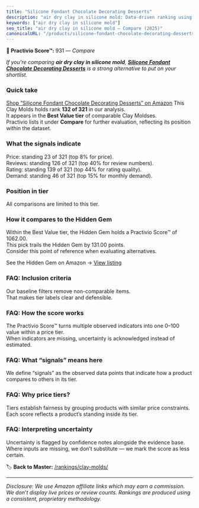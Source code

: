 ```yaml
---
title: "Silicone Fondant Chocolate Decorating Desserts"
description: "air dry clay in silicone mold: Data-driven ranking using the Practivio Score™. Positioned by quality, value, demand, findability, momentum."
keywords: ["air dry clay in silicone mold"]
seo_title: "air dry clay in silicone mold — Compare (2025)"
canonicalURL: "/products/silicone-fondant-chocolate-decorating-desserts-B0D8L4213J/"
---
```


**🛒 Practivio Score™:** 931 — _Compare_


*If you're comparing **air dry clay in silicone mold**, **[Silicone Fondant Chocolate Decorating Desserts](https://www.amazon.com/dp/B0D8L4213J?tag=practivio-20)** is a strong alternative to put on your shortlist.*
### Quick take
[Shop “Silicone Fondant Chocolate Decorating Desserts” on Amazon](https://www.amazon.com/dp/B0D8L4213J?tag=practivio-20)
This Clay Molds holds rank **132 of 321** in our analysis.  
It appears in the **Best Value tier** of comparable Clay Moldses.  
Practivio lists it under **Compare** for further evaluation, reflecting its position within the dataset.

### What the signals indicate
Price: standing 23 of 321 (top 8% for price).  
Reviews: standing 126 of 321 (top 40% for review numbers).  
Rating: standing 139 of 321 (top 44% for rating quality).  
Demand: standing 46 of 321 (top 15% for monthly demand).

### Position in tier
All comparisons are limited to this tier.

### How it compares to the Hidden Gem
Within the Best Value tier, the Hidden Gem holds a Practivio Score™ of 1062.00.  
This pick trails the Hidden Gem by 131.00 points.  
Consider this point of reference when evaluating alternatives.  

See the Hidden Gem on Amazon → [View listing](https://www.amazon.com/dp/B07V9KMNGY?tag=practivio-20)

### FAQ: Inclusion criteria
Our baseline filters remove non-comparable items.  
That makes tier labels clear and defensible.

### FAQ: How the score works
The Practivio Score™ turns multiple observed indicators into one 0–100 value within a price tier.  
When indicators are missing, uncertainty is acknowledged instead of estimated.

### FAQ: What “signals” means here
We define “signals” as the observed data points that indicate how a product compares to others in its tier.

### FAQ: Why price tiers?
Tiers establish fairness by grouping products with similar price constraints.  
Each score reflects a product’s standing inside its tier.

### FAQ: Interpreting uncertainty
Uncertainty is flagged by confidence notes alongside the evidence base.  
Where inputs are missing, we don’t substitute — we mark the score as less certain.

<!-- Missing template for Compare/CompareWithinPriceClass -->


🏷️ **Back to Master:** [/rankings/clay-molds/](/rankings/clay-molds/)

---
_Disclosure: We use Amazon affiliate links which may earn a commission. We don’t display live prices or review counts. Rankings are produced using a consistent, proprietary methodology._
